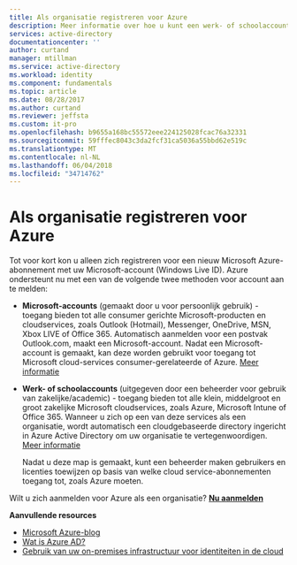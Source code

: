 ```yaml
---
title: Als organisatie registreren voor Azure
description: Meer informatie over hoe u kunt een werk- of schoolaccount gebruikmaken van de bestaande gebruikersaccounts, beleidsregels, instellingen of on-premises serverimplementaties u al hebt en efficiënter tussen de on-premises identity infrastructuur van uw organisatie en de Azure AD.
services: active-directory
documentationcenter: ''
author: curtand
manager: mtillman
ms.service: active-directory
ms.workload: identity
ms.component: fundamentals
ms.topic: article
ms.date: 08/28/2017
ms.author: curtand
ms.reviewer: jeffsta
ms.custom: it-pro
ms.openlocfilehash: b9655a168bc55572eee224125028fcac76a32331
ms.sourcegitcommit: 59fffec8043c3da2fcf31ca5036a55bbd62e519c
ms.translationtype: MT
ms.contentlocale: nl-NL
ms.lasthandoff: 06/04/2018
ms.locfileid: "34714762"
---
```

# <a name="sign-up-for-azure-as-an-organization"></a>Als organisatie registreren voor Azure
Tot voor kort kon u alleen zich registreren voor een nieuw Microsoft Azure-abonnement met uw Microsoft-account (Windows Live ID). Azure ondersteunt nu met een van de volgende twee methoden voor account aan te melden:

* **Microsoft-accounts** (gemaakt door u voor persoonlijk gebruik) - toegang bieden tot alle consumer gerichte Microsoft-producten en cloudservices, zoals Outlook (Hotmail), Messenger, OneDrive, MSN, Xbox LIVE of Office 365. Automatisch aanmelden voor een postvak Outlook.com, maakt een Microsoft-account. Nadat een Microsoft-account is gemaakt, kan deze worden gebruikt voor toegang tot Microsoft cloud-services consumer-gerelateerde of Azure. [Meer informatie](http://www.microsoft.com/account/default.aspx)
* **Werk- of schoolaccounts** (uitgegeven door een beheerder voor gebruik van zakelijke/academic) - toegang bieden tot alle klein, middelgroot en groot zakelijke Microsoft cloudservices, zoals Azure, Microsoft Intune of Office 365. Wanneer u zich op een van deze services als een organisatie, wordt automatisch een cloudgebaseerde directory ingericht in Azure Active Directory om uw organisatie te vertegenwoordigen. [Meer informatie](active-directory-administer.md)
  
    Nadat u deze map is gemaakt, kunt een beheerder maken gebruikers en licenties toewijzen op basis van welke cloud service-abonnementen toegang tot, zoals Azure moeten.

Wilt u zich aanmelden voor Azure als een organisatie? [**Nu aanmelden**](https://azure.microsoft.com/pricing/purchase-options/)

**Aanvullende resources**

* [Microsoft Azure-blog](https://azure.microsoft.com/blog/)
* [Wat is Azure AD?](active-directory-whatis.md)
* [Gebruik van uw on-premises infrastructuur voor identiteiten in de cloud](active-directory-aadconnect.md)


